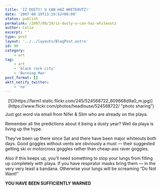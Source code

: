 ```yaml
---
title: 'IZ DUSTY! U CAN HAZ WHITEOUTZ!'
date: '2007-08-19T23:19:52+00:00'
status: publish
permalink: /2007/08/19/iz-dusty-u-can-haz-whiteoutz
author: Colin
excerpt: ''
type: post
layout: '../../layouts/BlogPost.astro'
id: 90
category:
    - art
tag:
    - art
    - 'black rock city'
    - 'Burning Man'
post_format: []
aktt_notify_twitter:
    - 'no'
---
```

<div style="float: right; margin: 0 0 10px 10px"> [![](https://farm1.static.flickr.com/245/524568722_609668d9a0_m.jpg)](https://www.flickr.com/photos/headlouse/524568722/ "photo sharing")</div>Just got word via email from Nifer &amp; Slim who are already on the playa.

Remember all the predictions about it being a dusty year? Well da playa is living up the hype.

They’ve been up there since Sat and there have been major whiteouts both days. Good goggles without vents are obviously a must — their suggested getting ski or motorcross goggles rather than cheap-ass raver goggles.

Also if this keeps up, you’ll need something to stop your lungs from filling up completely with playa. If you have respirator masks bring them — in the very very least a bandana. Otherwise your lungs will be screaming “Do Not Want!”

**YOU HAVE BEEN SUFFICIENTLY WARNED**